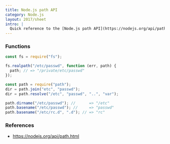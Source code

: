 ```yaml
---
title: Node.js path API
category: Node.js
layout: 2017/sheet
intro: |
  Quick reference to the [Node.js path API](https://nodejs.org/api/path.html).
---
```


### Functions

```js
const fs = require("fs");

fs.realpath("/etc/passwd", function (err, path) {
  path; // => "/private/etc/passwd"
});
```

```js
const path = require("path");
dir = path.join("etc", "passwd");
dir = path.resolve("/etc", "passwd", "..", "var");
```

```js
path.dirname("/etc/passwd"); //      => "/etc"
path.basename("/etc/passwd"); //     => "passwd"
path.basename("/etc/rc.d", ".d"); // => "rc"
```

### References

- https://nodejs.org/api/path.html
